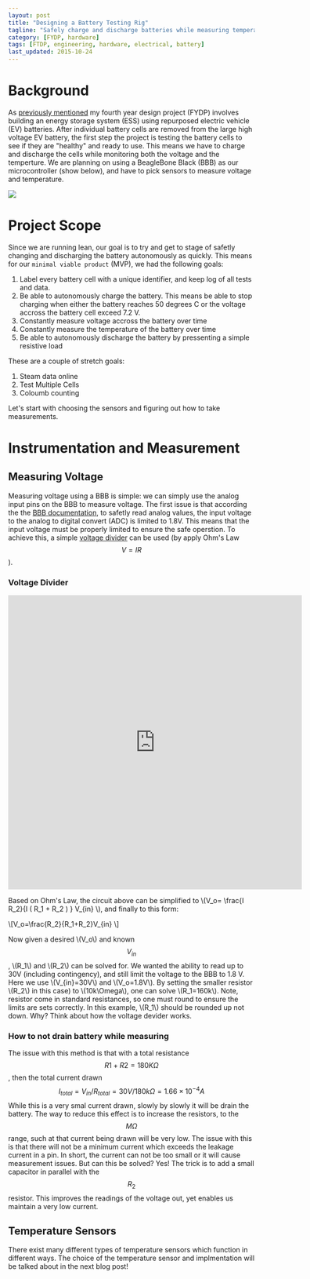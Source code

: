 ```yaml
---
layout: post
title: "Designing a Battery Testing Rig"
tagline: "Safely charge and discharge batteries while measuring temperature and voltage"
category: [FYDP, hardware] 
tags: [FTDP, engineering, hardware, electrical, battery]
last_updated: 2015-10-24
---
```


# Background
As [previously mentioned](http://mrandrewandrade.com/blog/2015/09/11/fydp-ess.html) my fourth year design project (FYDP) involves building an energy storage system (ESS) using repurposed electric vehicle (EV) batteries.  After individual battery cells are removed from the large high voltage EV battery, the first step the project is testing the battery cells to see if they are "healthy" and ready to use.  This means we have to charge and discharge the cells while monitoring both the voltage and the temperture.  We are planning on using a BeagleBone Black (BBB) as our microcontroller (show below), and have to pick sensors to measure voltage and temperature.

![](http://beagleboard.org/static/images/black_hardware_details.png)

# Project Scope

Since we are running lean, our goal is to try and get to stage of safetly changing and discharging the battery autonomously as quickly.  This means for our `minimal viable product` (MVP), we had the following goals:

1. Label every battery cell with a unique identifier, and keep log of all tests and data.
2. Be able to autonomously charge the battery.  This means be able to stop charging when either the battery reaches 50 degrees C or the voltage accross the battery cell exceed 7.2 V.
3. Constantly measure voltage accross the battery over time
4. Constantly measure the temperature of the battery over time
5. Be able to autonomously discharge the battery by pressenting a simple resistive load

These are a couple of stretch goals:
1. Steam data online
2. Test Multiple Cells
3. Coloumb counting

Let's start with choosing the sensors and figuring out how to take measurements.

# Instrumentation and Measurement

## Measuring Voltage

Measuring voltage using a BBB is simple: we can simply use the analog input pins on the BBB to measure voltage.  The first issue is that according the the [BBB documentation](http://beagleboard.org/support/BoneScript/analogRead/), to safetly read analog values, the input voltage to the analog to digital convert (ADC) is limited to 1.8V. This means that the input voltage must be properly limited to ensure the safe operstion.  To achieve this, a simple [voltage divider](https://learn.sparkfun.com/tutorials/voltage-dividers) can be used (by apply Ohm's Law $$V = I R$$).

### Voltage Divider

<iframe title="voltage-divider" width="600" height="600" scrolling="no" frameborder="0" name="voltage-divider" class="eda_tool" src="https://upverter.com/eda/embed/#designId=79ccecb425cbbda4,actionId="></iframe>

Based on Ohm's Law, the circuit above can be simplified to  \\(V_o= \frac{I R_2}{I ( R_1 + R_2 ) } V_{in} \\), and finally to this form:   

 \\[V_o=\frac{R_2}{R_1+R_2}V_{in} \\]


Now given a desired \\(V_o\\) and known $$V_{in}$$, \\(R_1\\) and \\(R_2\\) can be solved for.  We wanted the ability to read up to 30V (including contingency), and still limit the voltage to the BBB to 1.8 V. Here we use \\(V_{in}=30V\\) and \\(V_o=1.8V\\).  By setting the smaller resistor \\(R_2\\) in this case) to \\(10k\Omega\\), one can solve \\(R_1=160k\\).  Note, resistor come in standard resistances, so one must round to ensure the limits are sets correctly.  In this example, \\(R_1\\) should be rounded up not down.  Why?  Think about how the voltage devider works.

### How to not drain battery while measuring 

The issue with this method is that with a total resistance $$R1 + R2 = 180K\Omega$$, then the total current drawn $$I_{total} ={V_{in}} / R_{total} = 30V / 180k\Omega = 1.66\times10^{-4} A$$ While this is a very smal current drawn, slowly by slowly it will be drain the battery.  The way to reduce this effect is to increase the resistors, to the $$M\Omega$$ range, such at that current being drawn will be very low.  The issue with this is that there will not be a minimum current which exceeds the leakage current in a pin.  In short, the current can not be too small or it will cause measurement issues.  But can this be solved?  Yes!  The trick is to add a small capacitor in parallel with the $$R_2$$ resistor. This improves the readings of the voltage out, yet enables us maintain a very low current.

## Temperature Sensors

There exist many different types of temperature sensors which function in different ways.  The choice of the temperature sensor and implmentation will be talked about in the next blog post!
